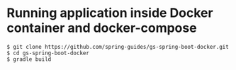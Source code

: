 # Running application inside Docker container and docker-compose

    $ git clone https://github.com/spring-guides/gs-spring-boot-docker.git
    $ cd gs-spring-boot-docker
    $ gradle build

